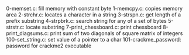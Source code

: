0-memset.c: fill memory with constant byte
1-memcpy.c: copies memory area
2-strchr.c: locates a character in a string
3-strspn.c: get length of a prefix substring
4-strpbrk.c: search string for any of a set of bytes
5-strstr.c: locate substring
7-print_chessboard.c: print chessboard
8-print_diagsums.c: print sum of two diagonals of square matrix of integers
100-set_string.c: set value of a pointer to a char
101-crackme_password: password for crackme2 executable
